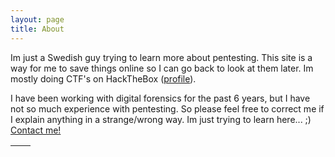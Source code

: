 ```yaml
---
layout: page
title: About
---
```


Im just a Swedish guy trying to learn more about pentesting.
This site is a way for me to save things online so I can go back to look at them later. Im mostly doing CTF's on HackTheBox (<a href="https://www.hackthebox.eu/profile/44591">profile</a>).

I have been working with digital forensics for the past 6 years, but I have not so much experience with pentesting. So please feel free to correct me if I explain anything in a strange/wrong way. 
Im just trying to learn here... ;)
<a href="mailto:datahackare@disroot.org">Contact me!</a>



| <script src="https://www.hackthebox.eu/badge/44591"></script> | <script src="https://tryhackme.com/badge/106966"></script> |
| ------------------------------------------------------------- | ---------------------------------------------------------- |


